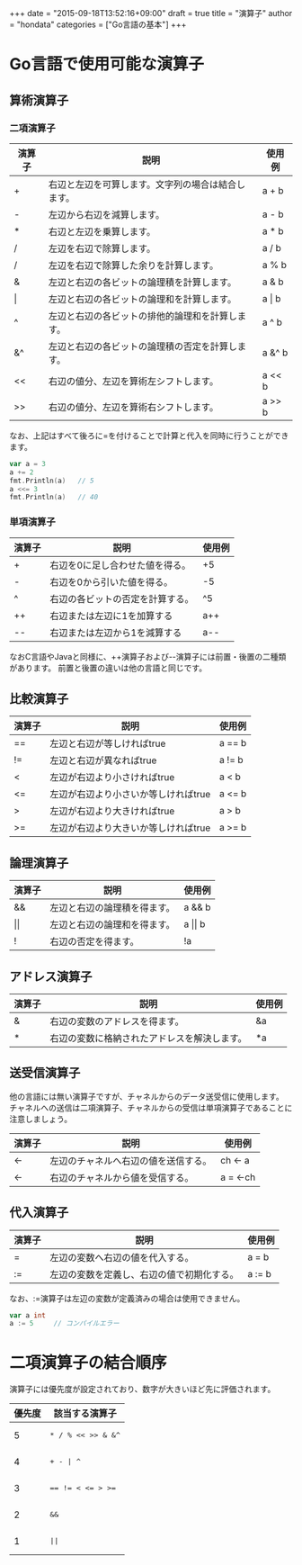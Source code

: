 +++
date = "2015-09-18T13:52:16+09:00"
draft = true
title = "演算子"
author = "hondata"
categories = ["Go言語の基本"]
+++

# Go言語で使用可能な演算子

## 算術演算子

### 二項演算子

|演算子|説明|使用例|
|---|---|---|
|+|右辺と左辺を可算します。文字列の場合は結合します。|a + b|
|-|左辺から右辺を減算します。|a - b|
|*|右辺と左辺を乗算します。|a * b|
|/|左辺を右辺で除算します。|a / b|
|/|左辺を右辺で除算した余りを計算します。|a % b|
|&|左辺と右辺の各ビットの論理積を計算します。|a & b|
|\||左辺と右辺の各ビットの論理和を計算します。|a \| b|
|^|左辺と右辺の各ビットの排他的論理和を計算します。|a ^ b|
|&^|左辺と右辺の各ビットの論理積の否定を計算します。|a &^ b|
|<<|右辺の値分、左辺を算術左シフトします。|a << b|
|>>|右辺の値分、左辺を算術右シフトします。|a >> b|

なお、上記はすべて後ろに=を付けることで計算と代入を同時に行うことができます。

```go
var a = 3
a += 2
fmt.Println(a)   // 5
a <<= 3
fmt.Println(a)   // 40
```

### 単項演算子

|演算子|説明|使用例|
|---|---|---|
|+|右辺を0に足し合わせた値を得る。|+5|
|-|右辺を0から引いた値を得る。|-5|
|^|右辺の各ビットの否定を計算する。|^5|
|++|右辺または左辺に1を加算する|a++|
|--|右辺または左辺から1を減算する|a--|

なおC言語やJavaと同様に、++演算子および--演算子には前置・後置の二種類があります。
前置と後置の違いは他の言語と同じです。

## 比較演算子

|演算子|説明|使用例|
|---|---|---|
|==|左辺と右辺が等しければtrue|a == b|
|!=|左辺と右辺が異なればtrue|a != b|
|<|左辺が右辺より小さければtrue|a < b|
|<=|左辺が右辺より小さいか等しければtrue|a <= b|
|>|左辺が右辺より大きければtrue|a > b|
|>=|左辺が右辺より大きいか等しければtrue|a >= b|

## 論理演算子

|演算子|説明|使用例|
|---|---|---|
|&&|左辺と右辺の論理積を得ます。|a && b|
|\|\||左辺と右辺の論理和を得ます。|a \|\| b|
|!|右辺の否定を得ます。|!a|

## アドレス演算子

|演算子|説明|使用例|
|---|---|---|
|&|右辺の変数のアドレスを得ます。|&a|
|*|右辺の変数に格納されたアドレスを解決します。|*a|

## 送受信演算子

他の言語には無い演算子ですが、チャネルからのデータ送受信に使用します。
チャネルへの送信は二項演算子、チャネルからの受信は単項演算子であることに注意しましょう。

|演算子|説明|使用例|
|---|---|---|
|<-|左辺のチャネルへ右辺の値を送信する。|ch <- a|
|<-|右辺のチャネルから値を受信する。|a = <-ch|

## 代入演算子

|演算子|説明|使用例|
|---|---|---|
|=|左辺の変数へ右辺の値を代入する。|a = b|
|:=|左辺の変数を定義し、右辺の値で初期化する。|a := b|

なお、:=演算子は左辺の変数が定義済みの場合は使用できません。

```go
var a int
a := 5     // コンパイルエラー
```

# 二項演算子の結合順序

演算子には優先度が設定されており、数字が大きいほど先に評価されます。

|優先度|該当する演算子|
|---|---|
|5|<pre>*  /  %  <<  >>  &  &^</pre>|
|4|<pre>+  -  \|  ^</pre>|
|3|<pre>==  !=  <  <=  >  >=</pre>|
|2|<pre>&&</pre>|
|1|<pre>\|\|</pre>|
